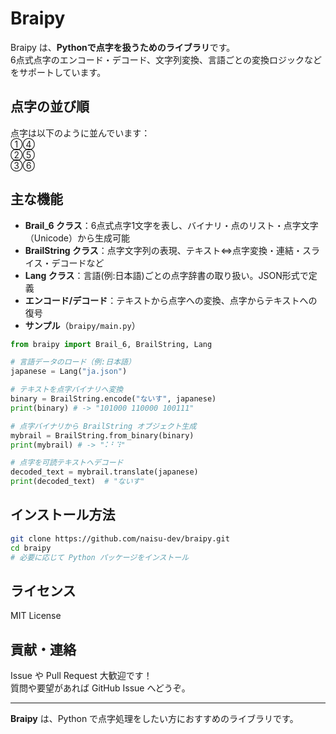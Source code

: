 # Braipy

Braipy は、**Pythonで点字を扱うためのライブラリ**です。  
6点式点字のエンコード・デコード、文字列変換、言語ごとの変換ロジックなどをサポートしています。

## 点字の並び順
点字は以下のように並んでいます：  
①④  
②⑤  
③⑥

## 主な機能

- **Brail_6 クラス**：6点式点字1文字を表し、バイナリ・点のリスト・点字文字（Unicode）から生成可能
- **BrailString クラス**：点字文字列の表現、テキスト⇔点字変換・連結・スライス・デコードなど
- **Lang クラス**：言語(例:日本語)ごとの点字辞書の取り扱い。JSON形式で定義
- **エンコード/デコード**：テキストから点字への変換、点字からテキストへの復号
- **サンプル**（`braipy/main.py`）

```python
from braipy import Brail_6, BrailString, Lang

# 言語データのロード（例:日本語）
japanese = Lang("ja.json") 

# テキストを点字バイナリへ変換
binary = BrailString.encode("ないす", japanese)
print(binary) # -> "101000 110000 100111"

# 点字バイナリから BrailString オブジェクト生成
mybrail = BrailString.from_binary(binary)
print(mybrail) # -> "⠅⠃⠹"

# 点字を可読テキストへデコード
decoded_text = mybrail.translate(japanese)
print(decoded_text)  # "ないす"
```

## インストール方法

```bash
git clone https://github.com/naisu-dev/braipy.git
cd braipy
# 必要に応じて Python パッケージをインストール
```

## ライセンス

MIT License

## 貢献・連絡

Issue や Pull Request 大歓迎です！  
質問や要望があれば GitHub Issue へどうぞ。

---

**Braipy** は、Python で点字処理をしたい方におすすめのライブラリです。
